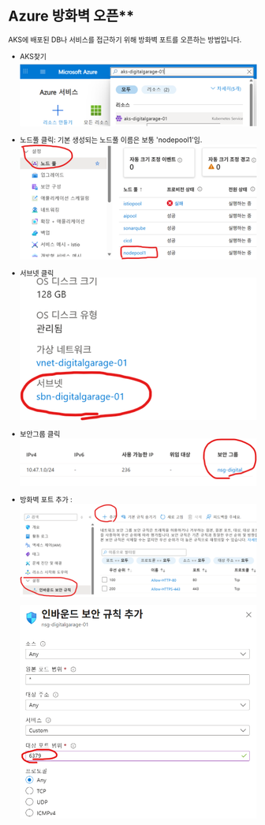 # Azure 방화벽 오픈**     

AKS에 배포된 DB나 서비스를 접근하기 위해 방화벽 포트를 오픈하는 방법입니다.    

- AKS찾기   
![](../images/2025-09-01-17-22-07.png)

- 노드풀 클릭: 기본 생성되는 노드풀 이름은 보통 'nodepool1'임.  
![](../images/2025-09-01-17-24-30.png)

- 서브넷 클릭 
  ![](../images/2025-09-01-17-25-43.png)

- 보안그룹 클릭 
  ![](../images/2025-09-01-17-26-23.png)

- 방화벽 포트 추가 :  
  ![](../images/2025-09-01-17-26-59.png)
  
  ![](../images/2025-09-01-17-28-01.png)  

